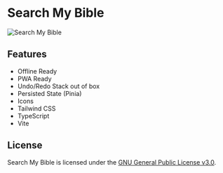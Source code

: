 # Search My Bible

![Search My Bible](https://favourfelix.com)

## Features

- Offline Ready
- PWA Ready
- Undo/Redo Stack out of box
- Persisted State (Pinia)
- Icons
- Tailwind CSS
- TypeScript
- Vite

## License
Search My Bible is licensed under the [GNU General Public License v3.0](https://github.com/felixfavour/minimalist-church-presentation-software/blob/master/LICENSE).